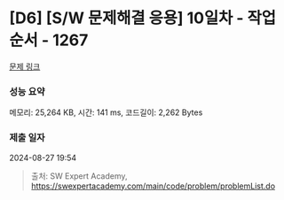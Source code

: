 # [D6] [S/W 문제해결 응용] 10일차 - 작업순서 - 1267 

[문제 링크](https://swexpertacademy.com/main/code/problem/problemDetail.do?contestProbId=AV18TrIqIwUCFAZN) 

### 성능 요약

메모리: 25,264 KB, 시간: 141 ms, 코드길이: 2,262 Bytes

### 제출 일자

2024-08-27 19:54



> 출처: SW Expert Academy, https://swexpertacademy.com/main/code/problem/problemList.do